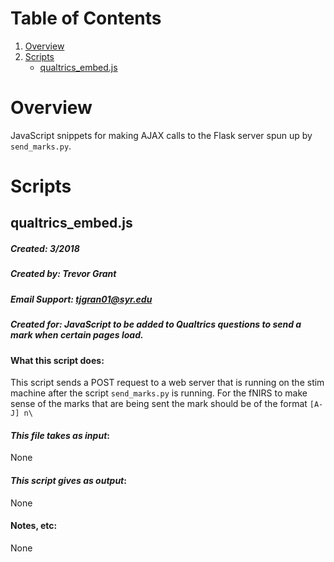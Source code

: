 # Table of Contents
1. [Overview](#overview)
2. [Scripts](#scripts)
    - [qualtrics_embed.js](#qualtricsembedjs)

# Overview

JavaScript snippets for making AJAX calls to the Flask server spun up by `send_marks.py`.

# Scripts

## qualtrics_embed.js

##### Created: 3/2018
##### Created by: Trevor Grant
##### Email Support: tjgran01@syr.edu
##### Created for: JavaScript to be added to Qualtrics questions to send a mark when certain pages load.

#### What this script does:

This script sends a POST request to a web server that is running on the stim machine after the script
`send_marks.py` is running. For the fNIRS to make sense of the marks that are being sent the mark should
be of the format `[A-J] n\`

#### *This file takes as input*:

None

#### *This script gives as output*:

None

#### Notes, etc:

None
